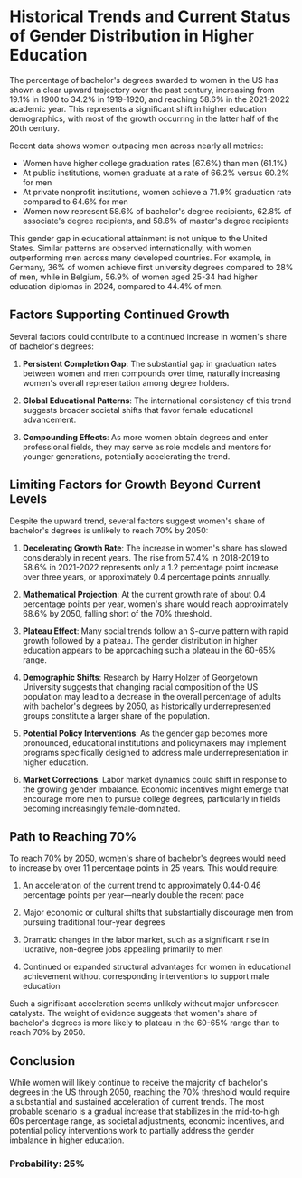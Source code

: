 # Historical Trends and Current Status of Gender Distribution in Higher Education

The percentage of bachelor's degrees awarded to women in the US has shown a clear upward trajectory over the past century, increasing from 19.1% in 1900 to 34.2% in 1919-1920, and reaching 58.6% in the 2021-2022 academic year. This represents a significant shift in higher education demographics, with most of the growth occurring in the latter half of the 20th century.

Recent data shows women outpacing men across nearly all metrics:

- Women have higher college graduation rates (67.6%) than men (61.1%)
- At public institutions, women graduate at a rate of 66.2% versus 60.2% for men
- At private nonprofit institutions, women achieve a 71.9% graduation rate compared to 64.6% for men
- Women now represent 58.6% of bachelor's degree recipients, 62.8% of associate's degree recipients, and 58.6% of master's degree recipients

This gender gap in educational attainment is not unique to the United States. Similar patterns are observed internationally, with women outperforming men across many developed countries. For example, in Germany, 36% of women achieve first university degrees compared to 28% of men, while in Belgium, 56.9% of women aged 25-34 had higher education diplomas in 2024, compared to 44.4% of men.

## Factors Supporting Continued Growth

Several factors could contribute to a continued increase in women's share of bachelor's degrees:

1. **Persistent Completion Gap**: The substantial gap in graduation rates between women and men compounds over time, naturally increasing women's overall representation among degree holders.

2. **Global Educational Patterns**: The international consistency of this trend suggests broader societal shifts that favor female educational advancement.

3. **Compounding Effects**: As more women obtain degrees and enter professional fields, they may serve as role models and mentors for younger generations, potentially accelerating the trend.

## Limiting Factors for Growth Beyond Current Levels

Despite the upward trend, several factors suggest women's share of bachelor's degrees is unlikely to reach 70% by 2050:

1. **Decelerating Growth Rate**: The increase in women's share has slowed considerably in recent years. The rise from 57.4% in 2018-2019 to 58.6% in 2021-2022 represents only a 1.2 percentage point increase over three years, or approximately 0.4 percentage points annually.

2. **Mathematical Projection**: At the current growth rate of about 0.4 percentage points per year, women's share would reach approximately 68.6% by 2050, falling short of the 70% threshold.

3. **Plateau Effect**: Many social trends follow an S-curve pattern with rapid growth followed by a plateau. The gender distribution in higher education appears to be approaching such a plateau in the 60-65% range.

4. **Demographic Shifts**: Research by Harry Holzer of Georgetown University suggests that changing racial composition of the US population may lead to a decrease in the overall percentage of adults with bachelor's degrees by 2050, as historically underrepresented groups constitute a larger share of the population.

5. **Potential Policy Interventions**: As the gender gap becomes more pronounced, educational institutions and policymakers may implement programs specifically designed to address male underrepresentation in higher education.

6. **Market Corrections**: Labor market dynamics could shift in response to the growing gender imbalance. Economic incentives might emerge that encourage more men to pursue college degrees, particularly in fields becoming increasingly female-dominated.

## Path to Reaching 70%

To reach 70% by 2050, women's share of bachelor's degrees would need to increase by over 11 percentage points in 25 years. This would require:

1. An acceleration of the current trend to approximately 0.44-0.46 percentage points per year—nearly double the recent pace

2. Major economic or cultural shifts that substantially discourage men from pursuing traditional four-year degrees

3. Dramatic changes in the labor market, such as a significant rise in lucrative, non-degree jobs appealing primarily to men

4. Continued or expanded structural advantages for women in educational achievement without corresponding interventions to support male education

Such a significant acceleration seems unlikely without major unforeseen catalysts. The weight of evidence suggests that women's share of bachelor's degrees is more likely to plateau in the 60-65% range than to reach 70% by 2050.

## Conclusion

While women will likely continue to receive the majority of bachelor's degrees in the US through 2050, reaching the 70% threshold would require a substantial and sustained acceleration of current trends. The most probable scenario is a gradual increase that stabilizes in the mid-to-high 60s percentage range, as societal adjustments, economic incentives, and potential policy interventions work to partially address the gender imbalance in higher education.

### Probability: 25%